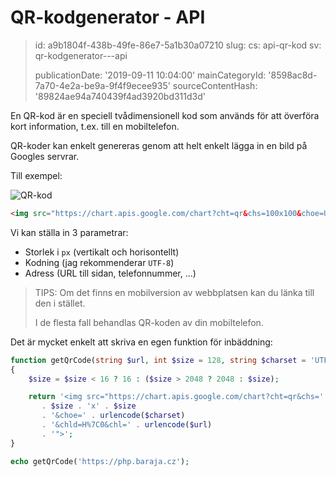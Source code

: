 QR-kodgenerator - API
=====================

> id: a9b1804f-438b-49fe-86e7-5a1b30a07210
> slug:
> 	cs: api-qr-kod
> 	sv: qr-kodgenerator---api
> 
> publicationDate: '2019-09-11 10:04:00'
> mainCategoryId: '8598ac8d-7a70-4e2a-be9a-9f4f9ecee935'
> sourceContentHash: '89824ae94a740439f4ad3920bd311d3d'

En QR-kod är en speciell tvådimensionell kod som används för att överföra kort information, t.ex. till en mobiltelefon.

QR-koder kan enkelt genereras genom att helt enkelt lägga in en bild på Googles servrar.

Till exempel:

<img src="https://chart.apis.google.com/chart?cht=qr&chs=100x100&choe=UTF-8&chld=H%7C0&chl=https://php.baraja.cz" alt="QR-kod">

```html
<img src="https://chart.apis.google.com/chart?cht=qr&chs=100x100&choe=UTF-8&chld=H%7C0&chl=https://php.baraja.cz" alt="QR code">
```

Vi kan ställa in 3 parametrar:

- Storlek i `px` (vertikalt och horisontellt)
- Kodning (jag rekommenderar `UTF-8`)
- Adress (URL till sidan, telefonnummer, ...)

> TIPS: Om det finns en mobilversion av webbplatsen kan du länka till den i stället.
>
> I de flesta fall behandlas QR-koden av din mobiltelefon.

Det är mycket enkelt att skriva en egen funktion för inbäddning:

```php
function getQrCode(string $url, int $size = 128, string $charset = 'UTF-8'): string
{
    $size = $size < 16 ? 16 : ($size > 2048 ? 2048 : $size);

    return '<img src="https://chart.apis.google.com/chart?cht=qr&chs='
       . $size . 'x' . $size
       . '&choe=' . urlencode($charset)
       . '&chld=H%7C0&chl=' . urlencode($url)
       . '">';
}

echo getQrCode('https://php.baraja.cz');
```
